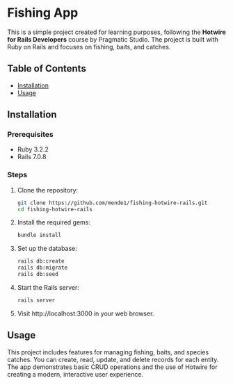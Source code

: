 # Fishing App

This is a simple project created for learning purposes, following the **Hotwire for Rails Developers** course by Pragmatic Studio. The project is built with Ruby on Rails and focuses on fishing, baits, and catches.

## Table of Contents

- [Installation](#installation)
- [Usage](#usage)

## Installation

### Prerequisites

- Ruby 3.2.2
- Rails 7.0.8

### Steps

1. Clone the repository:

    ```bash
    git clone https://github.com/mende1/fishing-hotwire-rails.git
    cd fishing-hotwire-rails
    ```

2. Install the required gems:

    ```bash
    bundle install
    ```

3. Set up the database:

    ```bash
    rails db:create
    rails db:migrate
    rails db:seed
    ```

4. Start the Rails server:

    ```bash
    rails server
    ```
   
5. Visit http://localhost:3000 in your web browser.

## Usage

This project includes features for managing fishing, baits, and species catches. You can create, read, update, and delete records for each entity. The app demonstrates basic CRUD operations and the use of Hotwire for creating a modern, interactive user experience.
